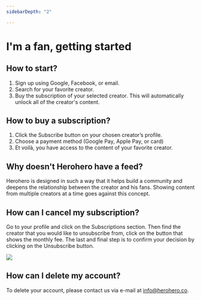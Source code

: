 ```yaml
---
sidebarDepth: "2"

---
```

# I'm a fan, getting started

## How to start?

1. Sign up using Google, Facebook, or email.
2. Search for your favorite creator.
3. Buy the subscription of your selected creator. This will automatically unlock all of the creator's content.

## How to buy a subscription?

1. Click the Subscribe button on your chosen creator’s profile.
2. Choose a payment method (Google Pay, Apple Pay, or card)
3. Et voilà, you have access to the content of your favorite creator.

## Why doesn't Herohero have a feed?

Herohero is designed in such a way that it helps build a community and deepens the relationship between the creator and his fans. Showing content from multiple creators at a time goes against this concept.

## How can I cancel my subscription?

Go to your profile and click on the Subscriptions section. Then find the creator that you would like to unsubscribe from, click on the button that shows the monthly fee. The last and final step is to confirm your decision by clicking on the Unsubscribe button.

![](/images/1-1.png)

## How can I delete my account?

To delete your account, please contact us via e-mail at [info@herohero.co](mailto:info@herohero.co).